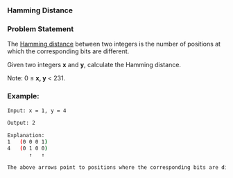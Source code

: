 ### Hamming Distance

### Problem Statement
The <a href="https://en.wikipedia.org/wiki/Hamming_distance">Hamming distance</a> between two integers is the number of positions at which the corresponding bits are different.

Given two integers **x** and **y**, calculate the Hamming distance.

Note:
0 ≤ **x, y** < 231.

### Example:
```bash
Input: x = 1, y = 4

Output: 2

Explanation:
1   (0 0 0 1)
4   (0 1 0 0)
       ↑   ↑

The above arrows point to positions where the corresponding bits are different.
```